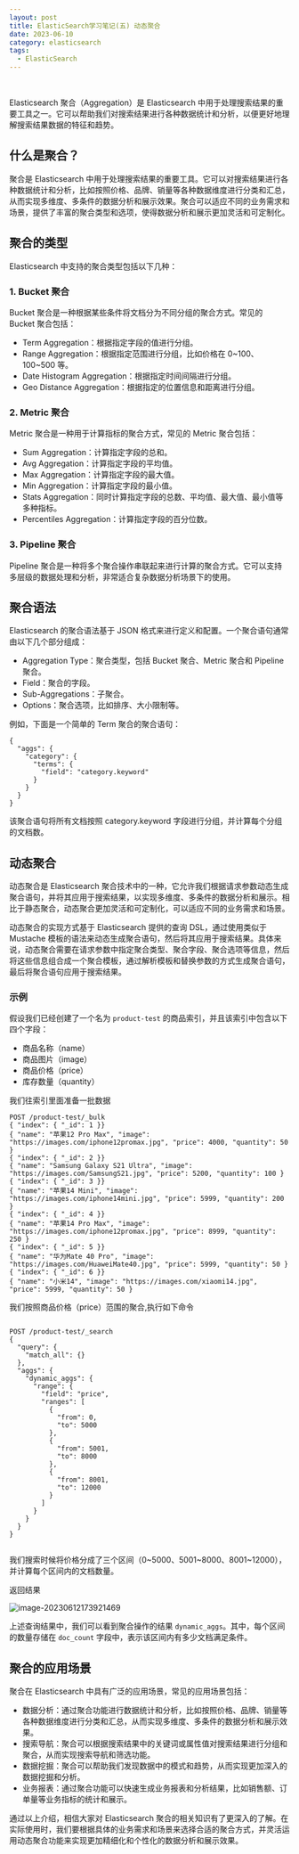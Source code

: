 ```yaml
---
layout: post
title: ElasticSearch学习笔记(五) 动态聚合
date: 2023-06-10 
category: elasticsearch
tags:
  - ElasticSearch 
---
```


​	

Elasticsearch 聚合（Aggregation）是 Elasticsearch 中用于处理搜索结果的重要工具之一。它可以帮助我们对搜索结果进行各种数据统计和分析，以便更好地理解搜索结果数据的特征和趋势。

## 什么是聚合？

聚合是 Elasticsearch 中用于处理搜索结果的重要工具。它可以对搜索结果进行各种数据统计和分析，比如按照价格、品牌、销量等各种数据维度进行分类和汇总，从而实现多维度、多条件的数据分析和展示效果。聚合可以适应不同的业务需求和场景，提供了丰富的聚合类型和选项，使得数据分析和展示更加灵活和可定制化。

## 聚合的类型

Elasticsearch 中支持的聚合类型包括以下几种：

### 1. Bucket 聚合

Bucket 聚合是一种根据某些条件将文档分为不同分组的聚合方式。常见的 Bucket 聚合包括：

- Term Aggregation：根据指定字段的值进行分组。
- Range Aggregation：根据指定范围进行分组，比如价格在 0~100、100~500 等。
- Date Histogram Aggregation：根据指定时间间隔进行分组。
- Geo Distance Aggregation：根据指定的位置信息和距离进行分组。

### 2. Metric 聚合

Metric 聚合是一种用于计算指标的聚合方式，常见的 Metric 聚合包括：

- Sum Aggregation：计算指定字段的总和。
- Avg Aggregation：计算指定字段的平均值。
- Max Aggregation：计算指定字段的最大值。
- Min Aggregation：计算指定字段的最小值。
- Stats Aggregation：同时计算指定字段的总数、平均值、最大值、最小值等多种指标。
- Percentiles Aggregation：计算指定字段的百分位数。

### 3. Pipeline 聚合

Pipeline 聚合是一种将多个聚合操作串联起来进行计算的聚合方式。它可以支持多层级的数据处理和分析，非常适合复杂数据分析场景下的使用。

## 聚合语法

Elasticsearch 的聚合语法基于 JSON 格式来进行定义和配置。一个聚合语句通常由以下几个部分组成：

- Aggregation Type：聚合类型，包括 Bucket 聚合、Metric 聚合和 Pipeline 聚合。
- Field：聚合的字段。
- Sub-Aggregations：子聚合。
- Options：聚合选项，比如排序、大小限制等。

例如，下面是一个简单的 Term 聚合的聚合语句：

```
{
  "aggs": {
    "category": {
      "terms": {
        "field": "category.keyword"
      }
    }
  }
}
```

该聚合语句将所有文档按照 category.keyword 字段进行分组，并计算每个分组的文档数。

## 动态聚合

动态聚合是 Elasticsearch 聚合技术中的一种，它允许我们根据请求参数动态生成聚合语句，并将其应用于搜索结果，以实现多维度、多条件的数据分析和展示。相比于静态聚合，动态聚合更加灵活和可定制化，可以适应不同的业务需求和场景。

动态聚合的实现方式基于 Elasticsearch 提供的查询 DSL，通过使用类似于 Mustache 模板的语法来动态生成聚合语句，然后将其应用于搜索结果。具体来说，动态聚合需要在请求参数中指定聚合类型、聚合字段、聚合选项等信息，然后将这些信息组合成一个聚合模板，通过解析模板和替换参数的方式生成聚合语句，最后将聚合语句应用于搜索结果。

### 示例

假设我们已经创建了一个名为 `product-test` 的商品索引，并且该索引中包含以下四个字段：

- 商品名称（name）
- 商品图片（image）
- 商品价格（price）
- 库存数量（quantity）

我们往索引里面准备一批数据

```
POST /product-test/_bulk
{ "index": { "_id": 1 }}
{ "name": "苹果12 Pro Max", "image": "https://images.com/iphone12promax.jpg", "price": 4000, "quantity": 50 }
{ "index": { "_id": 2 }}
{ "name": "Samsung Galaxy S21 Ultra", "image": "https://images.com/SamsungS21.jpg", "price": 5200, "quantity": 100 }
{ "index": { "_id": 3 }}
{ "name": "苹果14 Mini", "image": "https://images.com/iphone14mini.jpg", "price": 5999, "quantity": 200 }
{ "index": { "_id": 4 }}
{ "name": "苹果14 Pro Max", "image": "https://images.com/iphone12promax.jpg", "price": 8999, "quantity": 250 }
{ "index": { "_id": 5 }}
{ "name": "华为Mate 40 Pro", "image": "https://images.com/HuaweiMate40.jpg", "price": 5999, "quantity": 50 }
{ "index": { "_id": 6 }}
{ "name": "小米14", "image": "https://images.com/xiaomi14.jpg", "price": 5999, "quantity": 50 }
```

我们按照商品价格（price）范围的聚合,执行如下命令

```

POST /product-test/_search
{
  "query": {
    "match_all": {}
  },
  "aggs": {
    "dynamic_aggs": {
      "range": {
        "field": "price",
        "ranges": [
          {
            "from": 0,
            "to": 5000
          },
          {
            "from": 5001,
            "to": 8000
          },
          {
            "from": 8001,
            "to": 12000
          }
        ]
      }
    }
  }
}


```

我们搜索时候将价格分成了三个区间（0~5000、5001~8000、8001~12000），并计算每个区间内的文档数量。

返回结果

![image-20230612173921469](/assets/img/image-20230612173921469.png)

上述查询结果中，我们可以看到聚合操作的结果 `dynamic_aggs`。其中，每个区间的数量存储在 `doc_count` 字段中，表示该区间内有多少文档满足条件。



## 聚合的应用场景

聚合在 Elasticsearch 中具有广泛的应用场景，常见的应用场景包括：

- 数据分析：通过聚合功能进行数据统计和分析，比如按照价格、品牌、销量等各种数据维度进行分类和汇总，从而实现多维度、多条件的数据分析和展示效果。
- 搜索导航：聚合可以根据搜索结果中的关键词或属性值对搜索结果进行分组和聚合，从而实现搜索导航和筛选功能。
- 数据挖掘：聚合可以帮助我们发现数据中的模式和趋势，从而实现更加深入的数据挖掘和分析。
- 业务报表：通过聚合功能可以快速生成业务报表和分析结果，比如销售额、订单量等业务指标的统计和展示。

通过以上介绍，相信大家对 Elasticsearch 聚合的相关知识有了更深入的了解。在实际使用时，我们要根据具体的业务需求和场景来选择合适的聚合方式，并灵活运用动态聚合功能来实现更加精细化和个性化的数据分析和展示效果。
